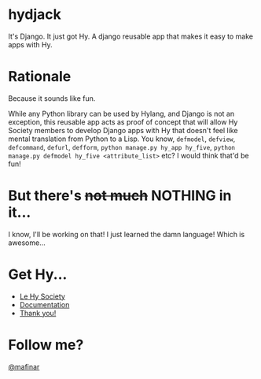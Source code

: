 # hydjack
It's Django. It just got Hy. A django reusable app that makes it easy to make apps with Hy.

# Rationale
Because it sounds like fun.

While any Python library can be used by Hylang, and Django is not an exception, this reusable app acts as proof of concept that will allow Hy Society members to develop Django apps with Hy that doesn't feel like mental translation from Python to a Lisp. You know, `defmodel`, `defview`, `defcommand`, `defurl`, `defform`, `python manage.py hy_app hy_five`, `python manage.py defmodel hy_five <attribute_list>` etc? I would think that'd be fun!

# But there's ~~not much~~ NOTHING in it...
I know, I'll be working on that! I just learned the damn language! Which is awesome...

# Get Hy...
* [Le Hy Society](https://github.com/hylang)
* [Documentation](https://hy.readthedocs.org/en/latest/)
* [Thank you!](https://hy.readthedocs.org/en/latest/hacking.html#core-team)

# Follow me?
[@mafinar](https://twitter.com/mafinar)
